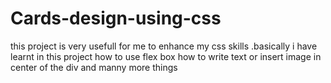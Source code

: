 # Cards-design-using-css
this project is very usefull for me to  enhance my css skills .basically i have learnt in this project how to use flex box how to write text or insert image in center of the div and manny more things

